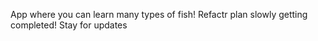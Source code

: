 App where you can learn many types of fish!
Refactr plan slowly getting completed! Stay for updates

